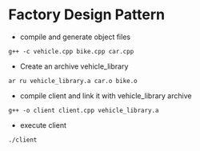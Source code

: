 # Factory Design Pattern

- compile and generate object files

`g++ -c vehicle.cpp bike.cpp car.cpp`

- Create an archive vehicle_library

`ar ru vehicle_library.a car.o bike.o`

- compile client and link it with vehicle_library archive

`g++ -o client client.cpp vehicle_library.a`

- execute client

`./client`
